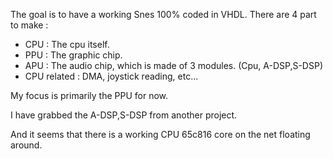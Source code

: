 The goal is to have a working Snes 100% coded in VHDL.
There are 4 part to make :
- CPU : The cpu itself.
- PPU : The graphic chip.
- APU : The audio chip, which is made of 3 modules.
(Cpu, A-DSP,S-DSP)
- CPU related : DMA, joystick reading, etc...

My focus is primarily the PPU for now.

I have grabbed the A-DSP,S-DSP from another project.

And it seems that there is a working CPU 65c816 core on the net floating around.